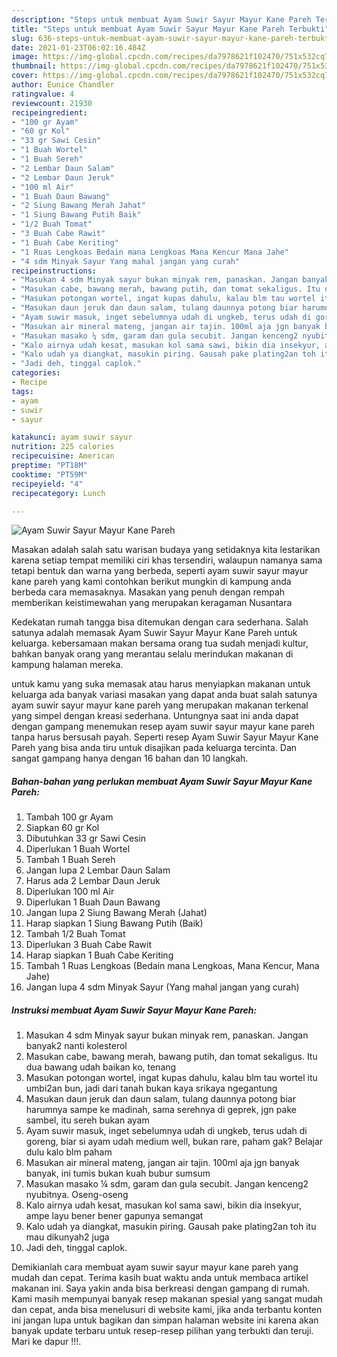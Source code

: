 ```yaml
---
description: "Steps untuk membuat Ayam Suwir Sayur Mayur Kane Pareh Terbukti"
title: "Steps untuk membuat Ayam Suwir Sayur Mayur Kane Pareh Terbukti"
slug: 636-steps-untuk-membuat-ayam-suwir-sayur-mayur-kane-pareh-terbukti
date: 2021-01-23T06:02:16.484Z
image: https://img-global.cpcdn.com/recipes/da7978621f102470/751x532cq70/ayam-suwir-sayur-mayur-kane-pareh-foto-resep-utama.jpg
thumbnail: https://img-global.cpcdn.com/recipes/da7978621f102470/751x532cq70/ayam-suwir-sayur-mayur-kane-pareh-foto-resep-utama.jpg
cover: https://img-global.cpcdn.com/recipes/da7978621f102470/751x532cq70/ayam-suwir-sayur-mayur-kane-pareh-foto-resep-utama.jpg
author: Eunice Chandler
ratingvalue: 4
reviewcount: 21930
recipeingredient:
- "100 gr Ayam"
- "60 gr Kol"
- "33 gr Sawi Cesin"
- "1 Buah Wortel"
- "1 Buah Sereh"
- "2 Lembar Daun Salam"
- "2 Lembar Daun Jeruk"
- "100 ml Air"
- "1 Buah Daun Bawang"
- "2 Siung Bawang Merah Jahat"
- "1 Siung Bawang Putih Baik"
- "1/2 Buah Tomat"
- "3 Buah Cabe Rawit"
- "1 Buah Cabe Keriting"
- "1 Ruas Lengkoas Bedain mana Lengkoas Mana Kencur Mana Jahe"
- "4 sdm Minyak Sayur Yang mahal jangan yang curah"
recipeinstructions:
- "Masukan 4 sdm Minyak sayur bukan minyak rem, panaskan. Jangan banyak2 nanti kolesterol"
- "Masukan cabe, bawang merah, bawang putih, dan tomat sekaligus. Itu dua bawang udah baikan ko, tenang"
- "Masukan potongan wortel, ingat kupas dahulu, kalau blm tau wortel itu umbi2an bun, jadi dari tanah bukan kaya srikaya ngegantung"
- "Masukan daun jeruk dan daun salam, tulang daunnya potong biar harumnya sampe ke madinah, sama serehnya di geprek, jgn pake sambel, itu sereh bukan ayam"
- "Ayam suwir masuk, inget sebelumnya udah di ungkeb, terus udah di goreng, biar si ayam udah medium well, bukan rare, paham gak? Belajar dulu kalo blm paham"
- "Masukan air mineral mateng, jangan air tajin. 100ml aja jgn banyak banyak, ini tumis bukan kuah bubur sumsum"
- "Masukan masako ¼ sdm, garam dan gula secubit. Jangan kenceng2 nyubitnya. Oseng-oseng"
- "Kalo airnya udah kesat, masukan kol sama sawi, bikin dia insekyur, ampe layu bener bener gapunya semangat"
- "Kalo udah ya diangkat, masukin piring. Gausah pake plating2an toh itu mau dikunyah2 juga"
- "Jadi deh, tinggal caplok."
categories:
- Recipe
tags:
- ayam
- suwir
- sayur

katakunci: ayam suwir sayur 
nutrition: 225 calories
recipecuisine: American
preptime: "PT18M"
cooktime: "PT59M"
recipeyield: "4"
recipecategory: Lunch

---
```



![Ayam Suwir Sayur Mayur Kane Pareh](https://img-global.cpcdn.com/recipes/da7978621f102470/751x532cq70/ayam-suwir-sayur-mayur-kane-pareh-foto-resep-utama.jpg)

Masakan adalah salah satu warisan budaya yang setidaknya kita lestarikan karena setiap tempat memiliki ciri khas tersendiri, walaupun namanya sama tetapi bentuk dan warna yang berbeda, seperti ayam suwir sayur mayur kane pareh yang kami contohkan berikut mungkin di kampung anda berbeda cara memasaknya. Masakan yang penuh dengan rempah memberikan keistimewahan yang merupakan keragaman Nusantara



Kedekatan rumah tangga bisa ditemukan dengan cara sederhana. Salah satunya adalah memasak Ayam Suwir Sayur Mayur Kane Pareh untuk keluarga. kebersamaan makan bersama orang tua sudah menjadi kultur, bahkan banyak orang yang merantau selalu merindukan makanan di kampung halaman mereka.

untuk kamu yang suka memasak atau harus menyiapkan makanan untuk keluarga ada banyak variasi masakan yang dapat anda buat salah satunya ayam suwir sayur mayur kane pareh yang merupakan makanan terkenal yang simpel dengan kreasi sederhana. Untungnya saat ini anda dapat dengan gampang menemukan resep ayam suwir sayur mayur kane pareh tanpa harus bersusah payah.
Seperti resep Ayam Suwir Sayur Mayur Kane Pareh yang bisa anda tiru untuk disajikan pada keluarga tercinta. Dan sangat gampang hanya dengan 16 bahan dan 10 langkah.


<!--inarticleads1-->

##### Bahan-bahan yang perlukan membuat Ayam Suwir Sayur Mayur Kane Pareh:

1. Tambah 100 gr Ayam
1. Siapkan 60 gr Kol
1. Dibutuhkan 33 gr Sawi Cesin
1. Diperlukan 1 Buah Wortel
1. Tambah 1 Buah Sereh
1. Jangan lupa 2 Lembar Daun Salam
1. Harus ada 2 Lembar Daun Jeruk
1. Diperlukan 100 ml Air
1. Diperlukan 1 Buah Daun Bawang
1. Jangan lupa 2 Siung Bawang Merah (Jahat)
1. Harap siapkan 1 Siung Bawang Putih (Baik)
1. Tambah 1/2 Buah Tomat
1. Diperlukan 3 Buah Cabe Rawit
1. Harap siapkan 1 Buah Cabe Keriting
1. Tambah 1 Ruas Lengkoas (Bedain mana Lengkoas, Mana Kencur, Mana Jahe)
1. Jangan lupa 4 sdm Minyak Sayur (Yang mahal jangan yang curah)




<!--inarticleads2-->

##### Instruksi membuat  Ayam Suwir Sayur Mayur Kane Pareh:

1. Masukan 4 sdm Minyak sayur bukan minyak rem, panaskan. Jangan banyak2 nanti kolesterol
1. Masukan cabe, bawang merah, bawang putih, dan tomat sekaligus. Itu dua bawang udah baikan ko, tenang
1. Masukan potongan wortel, ingat kupas dahulu, kalau blm tau wortel itu umbi2an bun, jadi dari tanah bukan kaya srikaya ngegantung
1. Masukan daun jeruk dan daun salam, tulang daunnya potong biar harumnya sampe ke madinah, sama serehnya di geprek, jgn pake sambel, itu sereh bukan ayam
1. Ayam suwir masuk, inget sebelumnya udah di ungkeb, terus udah di goreng, biar si ayam udah medium well, bukan rare, paham gak? Belajar dulu kalo blm paham
1. Masukan air mineral mateng, jangan air tajin. 100ml aja jgn banyak banyak, ini tumis bukan kuah bubur sumsum
1. Masukan masako ¼ sdm, garam dan gula secubit. Jangan kenceng2 nyubitnya. Oseng-oseng
1. Kalo airnya udah kesat, masukan kol sama sawi, bikin dia insekyur, ampe layu bener bener gapunya semangat
1. Kalo udah ya diangkat, masukin piring. Gausah pake plating2an toh itu mau dikunyah2 juga
1. Jadi deh, tinggal caplok.




Demikianlah cara membuat ayam suwir sayur mayur kane pareh yang mudah dan cepat. Terima kasih buat waktu anda untuk membaca artikel makanan ini. Saya yakin anda bisa berkreasi dengan gampang di rumah. Kami masih mempunyai banyak resep makanan spesial yang sangat mudah dan cepat, anda bisa menelusuri di website kami, jika anda terbantu konten ini jangan lupa untuk bagikan dan simpan halaman website ini karena akan banyak update terbaru untuk resep-resep pilihan yang terbukti dan teruji. Mari ke dapur !!!. 

